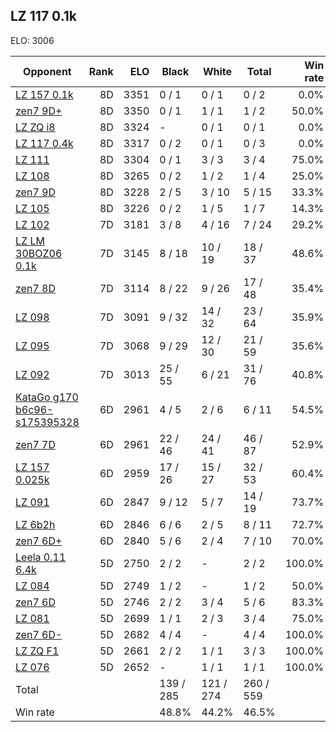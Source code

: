 ## LZ 117 0.1k ##

ELO: 3006

Opponent | Rank | ELO | Black | White | Total | Win rate
---------|-----:|----:|-------|-------|-------|-------:
[LZ 157 0.1k](LZ%20157%200.1k.md) | 8D | 3351 | 0 / 1 | 0 / 1 | 0 / 2 | 0.0%
[zen7 9D+](zen7%209D+.md) | 8D | 3350 | 0 / 1 | 1 / 1 | 1 / 2 | 50.0%
[LZ ZQ i8](LZ%20ZQ%20i8.md) | 8D | 3324 | - | 0 / 1 | 0 / 1 | 0.0%
[LZ 117 0.4k](LZ%20117%200.4k.md) | 8D | 3317 | 0 / 2 | 0 / 1 | 0 / 3 | 0.0%
[LZ 111](LZ%20111.md) | 8D | 3304 | 0 / 1 | 3 / 3 | 3 / 4 | 75.0%
[LZ 108](LZ%20108.md) | 8D | 3265 | 0 / 2 | 1 / 2 | 1 / 4 | 25.0%
[zen7 9D](zen7%209D.md) | 8D | 3228 | 2 / 5 | 3 / 10 | 5 / 15 | 33.3%
[LZ 105](LZ%20105.md) | 8D | 3226 | 0 / 2 | 1 / 5 | 1 / 7 | 14.3%
[LZ 102](LZ%20102.md) | 7D | 3181 | 3 / 8 | 4 / 16 | 7 / 24 | 29.2%
[LZ LM 30BOZ06 0.1k](LZ%20LM%2030BOZ06%200.1k.md) | 7D | 3145 | 8 / 18 | 10 / 19 | 18 / 37 | 48.6%
[zen7 8D](zen7%208D.md) | 7D | 3114 | 8 / 22 | 9 / 26 | 17 / 48 | 35.4%
[LZ 098](LZ%20098.md) | 7D | 3091 | 9 / 32 | 14 / 32 | 23 / 64 | 35.9%
[LZ 095](LZ%20095.md) | 7D | 3068 | 9 / 29 | 12 / 30 | 21 / 59 | 35.6%
[LZ 092](LZ%20092.md) | 7D | 3013 | 25 / 55 | 6 / 21 | 31 / 76 | 40.8%
[KataGo g170 b6c96-s175395328](KataGo%20g170%20b6c96-s175395328.md) | 6D | 2961 | 4 / 5 | 2 / 6 | 6 / 11 | 54.5%
[zen7 7D](zen7%207D.md) | 6D | 2961 | 22 / 46 | 24 / 41 | 46 / 87 | 52.9%
[LZ 157 0.025k](LZ%20157%200.025k.md) | 6D | 2959 | 17 / 26 | 15 / 27 | 32 / 53 | 60.4%
[LZ 091](LZ%20091.md) | 6D | 2847 | 9 / 12 | 5 / 7 | 14 / 19 | 73.7%
[LZ 6b2h](LZ%206b2h.md) | 6D | 2846 | 6 / 6 | 2 / 5 | 8 / 11 | 72.7%
[zen7 6D+](zen7%206D+.md) | 6D | 2840 | 5 / 6 | 2 / 4 | 7 / 10 | 70.0%
[Leela 0.11 6.4k](Leela%200.11%206.4k.md) | 5D | 2750 | 2 / 2 | - | 2 / 2 | 100.0%
[LZ 084](LZ%20084.md) | 5D | 2749 | 1 / 2 | - | 1 / 2 | 50.0%
[zen7 6D](zen7%206D.md) | 5D | 2746 | 2 / 2 | 3 / 4 | 5 / 6 | 83.3%
[LZ 081](LZ%20081.md) | 5D | 2699 | 1 / 1 | 2 / 3 | 3 / 4 | 75.0%
[zen7 6D-](zen7%206D-.md) | 5D | 2682 | 4 / 4 | - | 4 / 4 | 100.0%
[LZ ZQ F1](LZ%20ZQ%20F1.md) | 5D | 2661 | 2 / 2 | 1 / 1 | 3 / 3 | 100.0%
[LZ 076](LZ%20076.md) | 5D | 2652 | - | 1 / 1 | 1 / 1 | 100.0%
Total | | | 139 / 285 | 121 / 274 | 260 / 559 | 
Win rate| | | 48.8% | 44.2% | 46.5% | 
